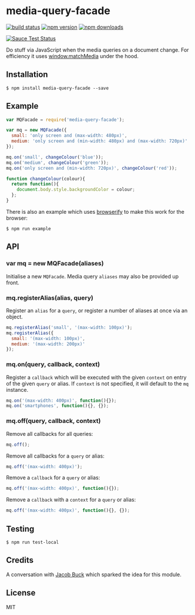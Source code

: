 # media-query-facade

[![build status](https://img.shields.io/travis/tanem/media-query-facade/master.svg?style=flat-square)](https://travis-ci.org/tanem/media-query-facade)
[![npm version](https://img.shields.io/npm/v/media-query-facade.svg?style=flat-square)](https://www.npmjs.com/package/media-query-facade)
[![npm downloads](https://img.shields.io/npm/dm/media-query-facade.svg?style=flat-square)](https://www.npmjs.com/package/media-query-facade)

[![Sauce Test Status](https://saucelabs.com/browser-matrix/media-query-facade.svg)](https://saucelabs.com/u/media-query-facade)

Do stuff via JavaScript when the media queries on a document change. For efficiency it uses [window.matchMedia](https://developer.mozilla.org/en-US/docs/Web/API/Window.matchMedia) under the hood.

## Installation

```
$ npm install media-query-facade --save
```

## Example

```js
var MQFacade = require('media-query-facade');

var mq = new MQFacade({
  small: 'only screen and (max-width: 480px)',
  medium: 'only screen and (min-width: 480px) and (max-width: 720px)'
});

mq.on('small', changeColour('blue'));
mq.on('medium', changeColour('green'));
mq.on('only screen and (min-width: 720px)', changeColour('red'));

function changeColour(colour){
  return function(){
    document.body.style.backgroundColor = colour;
  };
}
```

There is also an example which uses [browserify](http://browserify.org) to make this work for the browser:

```
$ npm run example
```

## API

### var mq = new MQFacade(aliases)

Initialise a new `MQFacade`. Media query `aliases` may also be provided up front.

### mq.registerAlias(alias, query)

Register an `alias` for a `query`, or register a number of aliases at once via an object.

```js
mq.registerAlias('small', '(max-width: 100px)');
mq.registerAlias({
  small: '(max-width: 100px)',
  medium: '(max-width: 200px)'
});
```

### mq.on(query, callback, context)

Register a `callback` which will be executed with the given `context` on entry of the given `query` or alias. If `context` is not specified, it will default to the `mq` instance.

```js
mq.on('(max-width: 400px)', function(){});
mq.on('smartphones', function(){}, {});
```

### mq.off(query, callback, context)

Remove all callbacks for all queries:

```js
mq.off();
```

Remove all callbacks for a `query` or alias:

```js
mq.off('(max-width: 400px)');
```

Remove a `callback` for a `query` or alias:

```js
mq.off('(max-width: 400px)', function(){});
```

Remove a `callback` with a `context` for a `query` or alias:

```js
mq.off('(max-width: 400px)', function(){}, {});
```

## Testing

```
$ npm run test-local
```

## Credits

A conversation with [Jacob Buck](https://github.com/jacobbuck) which sparked the idea for this module.

## License

MIT
